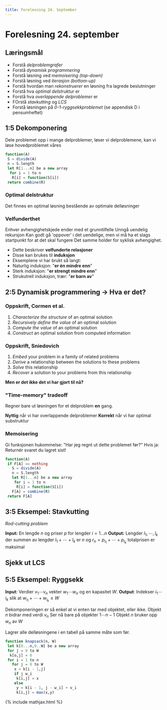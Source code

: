 ```yaml
---
title: Forelesning 24. September
---
```

# Forelesning 24. september

## Læringsmål
- Forstå _delproblemgrafer_
- Forstå _dynamisk programmering_
- Forstå løsning ved _memoisering (top-down)_
- Forstå løsning ved _iterasjon (bottom-up)_
- Forstå hvordan man _rekonstruerer_ en løsning fra lagrede beslutninger
- Forstå hva _optimal delstruktur_ er
- Forstå hva _overlappende delproblemer_ er
- FOrstå _stavkutting_ og _LCS_
- Forstå løsningen på _0-1-ryggsekkproblemet_ (se appendisk D i pensumheftet)

## 1:5 Dekomponering
Dele problemet opp i mange delproblemer, løser vi delproblemene, kan vi løse hovedproblemet våres

```julia
function(A)
 S = divide(A)
 n = S.length
 let R[1...n] be a new array
  for i = 1 to n
   R[i] = function(S[i])
 return combine(R)
```

### Optimal delstruktur
Det finnes en optimal løsning bestående av optimale delløsninger

### Velfunderthet
Enhver avhengighetskjede ender med et grunntilfelle
Unngå uendelig rekursjon
Kan godt gå 'oppover' i det uendelige, men vi må ha et slags startpunkt for at det skal fungere
Det samme holder for syklisk avhengighet.

- Dette beskriver __velfunderte relasjoner__
- Disse kan brukes til __induksjon__
- Eksemplene vi har brukt så langt:
 - Naturlig induksjon: "__er én mindre enn__"
 - Sterk induksjon: "__er strengt mindre enn__"
 - Strukutrell induksjon, trær: "__er barn av__"

## 2:5 Dynamisk programmering -> Hva er det?

### Oppskrift, Cormen et al.
1. _Characterize the structure_ of an optimal solution
2. _Recursively define the value_ of an optimal solution
3. _Compute the value_ of an optimal solution
4. _Construct_ an optimal solution from computed information

### Oppskrift, Sniedovich
1. _Embed_ your problem in a family of related problems
2. _Derive_ a relationship between the solutions to these problems
3. _Solve_ this relationship
4. _Recover_ a solution to your problems from this relationship

__Men er det ikke det vi har gjort til nå?__

### "Time-memory" tradeoff
Regner bare ut løsningen for et delproblem __en__ gang.

__Nyttig__ når vi har overlappende delproblemer
__Korrekt__ når vi har optimal substruktur

### Memoisering
Gi funksjonen hukommelse: "Har jeg regnt ut dette problemet før?"
Hvis ja: Returnér svaret du lagret sist!

```julia
function(A)
 if F[A] == nothing
   S = divide(A)
   n = S.length
   let R[1...n] be a new array
    for i = 1 to n
     R[i] = function(S[i])
   F[A] = combine(R)
 return F[A]
```
## 3:5 Eksempel: Stavkutting
_Rod-cutting problem_

__Input:__ En lengde $n$ og priser $p$ for lengder $i = 1 … n$
__Output:__ Lengder $l_1, ⋯ , l_k$ der summen av lengder $l_1 + ⋯ + l_k$ er $n$ og $r_n = p_l_1 + ⋯ + p_l_k$ totalprisen er maksimal


## Sjekk ut LCS

## 5:5 Eksempel: Ryggsekk

__Input__: Verdier $v_1 ⋯ v_n$ vekter $w_1 ⋯ w_n$ og en kapasitet $W$.
__Output__: Indekser $i_1 ⋯ i_k$ slik at $w_i_1 + ⋯ + w_i_k \leqslant W$

Dekomponeringen er så enkel at vi enten tar med objektet, eller ikke.
Objekt $n$ bidrar med verdi $v_n$
Ser nå bare på objekter $1 \cdots n-1$
Objekt $n$ bruker opp $w_n$ av $W$

Lagrer alle delløsningene i en tabell på samme måte som før.

```julia
function knapsack(n, W)
 let k[0...n,0..W] be a new array
 for j = 0 to W
  k[o,j] = 0
 for i = 1 to n
   for j = 0 to W
    x = k[i - 1,j]
    if j w_i
     k[i,j] = x
    else
     y = k[i - 1, j - w_i] + v_i
     k[i,j] = max(x,y)
```
{% include mathjax.html %}
